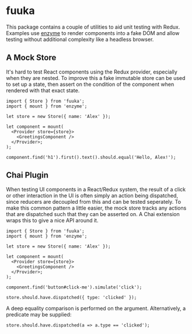 # fuuka #

This package contains a couple of utilities to aid unit testing with Redux.
Examples use [enzyme]() to render components into a fake DOM and allow testing
without additional complexity like a headless browser.

## A Mock Store ##

It's hard to test React components using the Redux provider, especially when they are nested.
To improve this a fake immutable store can be used to set up a state, then assert
on the condition of the component when rendered with that exact state.

    import { Store } from 'fuuka';
    import { mount } from 'enzyme';

    let store = new Store({ name: 'Alex' });

    let component = mount(
      <Provider store={store}>
        <GreetingsComponent />
      </Provider>;
    );

    component.find('h1').first().text().should.equal('Hello, Alex!');

## Chai Plugin ##

When testing UI components in a React/Redux system, the result of
a click or other interaction in the UI is often simply an action being dispatched,
since reducers are decoupled from this and can be tested seperately. To make this
common pattern a little easier, the mock store tracks any actions that are dispatched
such that they can be asserted on. A Chai extension wraps this to give
a nice API around it.

    import { Store } from 'fuuka';
    import { mount } from 'enzyme';

    let store = new Store({ name: 'Alex' });

    let component = mount(
      <Provider store={store}>
        <GreetingsComponent />
      </Provider>;
    );

    component.find('button#click-me').simulate('click');

    store.should.have.dispatched({ type: 'clicked' });

A deep equality comparison is performed on the argument. Alternatively, a predicate
may be supplied:

    store.should.have.dispatched(a => a.type == 'clicked');
